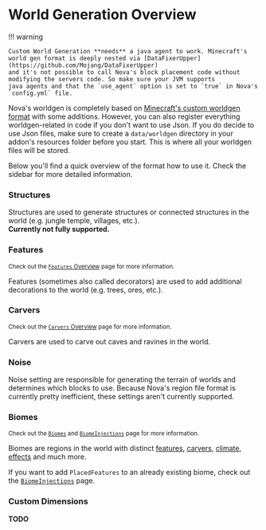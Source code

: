 # World Generation Overview

!!! warning

    Custom World Generation **needs** a java agent to work. Minecraft's world gen format is deeply nested via [DataFixerUpper](https://github.com/Mojang/DataFixerUpper)
    and it's not possible to call Nova's block placement code without modifying the servers code. So make sure your JVM supports
    java agents and that the `use_agent` option is set to `true` in Nova's `config.yml` file.

Nova's worldgen is completely based on [Minecraft's custom worldgen format](https://minecraft.fandom.com/wiki/Custom_world_generation) with
some additions. However, you can also register everything worldgen-related in code if you don't want to use Json. If you 
do decide to use Json files, make sure to create a `data/worldgen` directory in your addon's resources folder before you 
start. This is where all your worldgen files will be stored.

Below you'll find a quick overview of the format how to use it. Check the sidebar for more detailed information.

### Structures

Structures are used to generate structures or connected structures in the world (e.g. jungle temple, villages, etc.).  
**Currently not fully supported.**

### Features
<small>Check out the [`Features` Overview](features/features.md) page for more information.</small>

Features (sometimes also called decorators) are used to add additional decorations to the world (e.g. trees, ores, etc.).

### Carvers
<small>Check out the [`Carvers` Overview](carver.md) page for more information.</small>

Carvers are used to carve out caves and ravines in the world.

### Noise

Noise setting are responsible for generating the terrain of worlds and determines which blocks to use. Because Nova's region
file format is currently pretty inefficient, these settings aren't currently supported.

### Biomes
<small>Check out the [`Biomes`](biome.md) and [`BiomeInjections`](inject/biome.md) page for more information.</small>

Biomes are regions in the world with distinct [features](features/features.md), [carvers](carver.md), 
[climate](biome.md#climate), [effects](biome.md#special-effects) and much more.

If you want to add `PlacedFeatures` to an already existing biome, check out the [`BiomeInjections`](inject/biome.md) page.

### Custom Dimensions

**TODO**